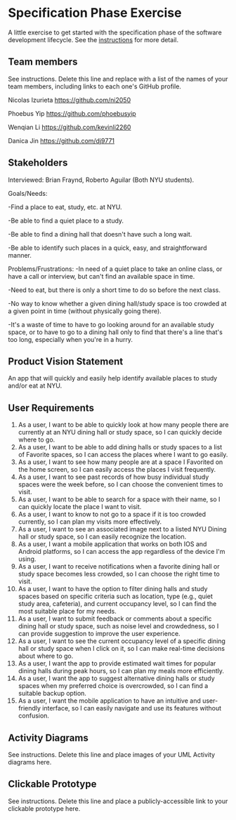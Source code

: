 # Specification Phase Exercise

A little exercise to get started with the specification phase of the software development lifecycle. See the [instructions](instructions.md) for more detail.

## Team members

See instructions. Delete this line and replace with a list of the names of your team members, including links to each one's GitHub profile.

Nicolas Izurieta
https://github.com/ni2050

Phoebus Yip
https://github.com/phoebusyip

Wenqian Li
https://github.com/kevinli2260

Danica Jin
https://github.com/dj9771

## Stakeholders

Interviewed: Brian Fraynd, Roberto Aguilar (Both NYU students).

Goals/Needs:

  -Find a place to eat, study, etc. at NYU.
  
  -Be able to find a quiet place to a study.
  
  -Be able to find a dining hall that doesn't have such a long wait.
  
  -Be able to identify such places in a quick, easy, and straightforward manner.

Problems/Frustrations:
  -In need of a quiet place to take an online class, or have a call or interview, but can't find an available space in time.
  
  -Need to eat, but there is only a short time to do so before the next class.
  
  -No way to know whether a given dining hall/study space is too crowded at a given point in time (without physically going there).
  
  -It's a waste of time to have to go looking around for an available study space, or to have to go to a dining hall only to find that there's a line that's too long, especially when you're in a hurry.
  

## Product Vision Statement

An app that will quickly and easily help identify available places to study and/or eat at NYU.

## User Requirements

1) As a user, I want to be able to quickly look at how many people there are currently at an NYU dining hall or study space, so I can quickly decide where to go.
2) As a user, I want to be able to add dining halls or study spaces to a list of Favorite spaces, so I can access the places where I want to go easily.
3) As a user, I want to see how many people are at a space I Favorited on the home screen, so I can easily access the places I visit frequently. 
4) As a user, I want to see past records of how busy individual study spaces were the week before, so I can choose the convenient times to visit.
5) As a user, I want to be able to search for a space with their name, so I can quickly locate the place I want to visit.
6) As a user, I want to know to not go to a space if it is too crowded currently, so I can plan my visits more effectively.
7) As a user, I want to see an associated image next to a listed NYU Dining hall or study space, so I can easily recognize the location.
8) As a user, I want a mobile application that works on both IOS and Android platforms, so I can access the app regardless of the device I'm using.
9) As a user, I want to receive notifications when a favorite dining hall or study space becomes less crowded, so I can choose the right time to visit.
10) As a user, I want to have the option to filter dining halls and study spaces based on specific criteria such as location, type (e.g., quiet study area, cafeteria), and current occupancy level, so I can find the most suitable place for my needs.
11) As a user, I want to submit feedback or comments about a specific dining hall or study space, such as noise level and crowdedness, so I can provide suggestion to improve the user experience.
12) As a user, I want to see the current occupancy level of a specific dining hall or study space when I click on it, so I can make real-time decisions about where to go.
13) As a user, I want the app to provide estimated wait times for popular dining halls during peak hours, so I can plan my meals more efficiently.
14) As a user, I want the app to suggest alternative dining halls or study spaces when my preferred choice is overcrowded, so I can find a suitable backup option.
15) As a user, I want the mobile application to have an intuitive and user-friendly interface, so I can easily navigate and use its features without confusion.


## Activity Diagrams

See instructions. Delete this line and place images of your UML Activity diagrams here.

## Clickable Prototype

See instructions. Delete this line and place a publicly-accessible link to your clickable prototype here.
